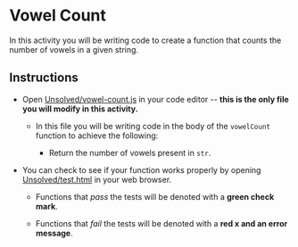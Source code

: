 # Vowel Count

In this activity you will be writing code to create a function that counts the number of vowels in a given string.

## Instructions

- Open [Unsolved/vowel-count.js](Unsolved/vowel-count.js) in your code editor -- **this is the only file you will modify in this activity.**

  - In this file you will be writing code in the body of the `vowelCount` function to achieve the following:

    - Return the number of vowels present in `str`.

- You can check to see if your function works properly by opening [Unsolved/test.html](Unsolved/test.html) in your web browser.

  - Functions that _pass_ the tests will be denoted with a **green check mark**.

  - Functions that _fail_ the tests will be denoted with a **red x and an error message**.
